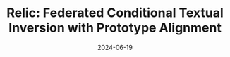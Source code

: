 ---
title: "Relic: Federated Conditional Textual Inversion with Prototype Alignment"
collection: publications
category: conferences
permalink: /publication/2024-02-24-iwqos
authors: "Chen, Sijia and Su, Ningxin and Li, Baochun"
#excerpt: 'This paper is about fixing template issue #693.'
date: 2024-06-19
venue: 'International Symposium on Quality of Service'
abbreviate_venue: 'IWQoS'
paperurl: 'https://ieeexplore.ieee.org/abstract/document/10682846'
confurl: "https://iwqos2024.ieee-iwqos.org/" 
code: "https://github.com/TL-System/plato/tree/main/examples/customized_client_training/fedti"
#citation: 'Your Name, You. (2024). &quot;Paper Title Number 3.&quot; <i>IEEE Global Communications Conference</i>. 1(3).'
---